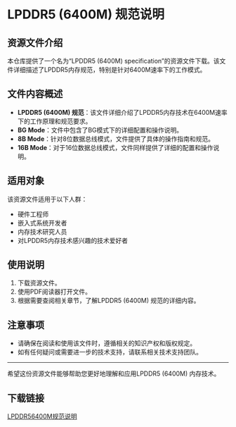 # LPDDR5 (6400M) 规范说明

## 资源文件介绍

本仓库提供了一个名为“LPDDR5 (6400M) specification”的资源文件下载。该文件详细描述了LPDDR5内存规范，特别是针对6400M速率下的工作模式。

## 文件内容概述

- **LPDDR5 (6400M) 规范**：该文件详细介绍了LPDDR5内存技术在6400M速率下的工作原理和规范要求。
- **BG Mode**：文件中包含了BG模式下的详细配置和操作说明。
- **8B Mode**：针对8位数据总线模式，文件提供了具体的操作指南和规范。
- **16B Mode**：对于16位数据总线模式，文件同样提供了详细的配置和操作说明。

## 适用对象

该资源文件适用于以下人群：
- 硬件工程师
- 嵌入式系统开发者
- 内存技术研究人员
- 对LPDDR5内存技术感兴趣的技术爱好者

## 使用说明

1. 下载资源文件。
2. 使用PDF阅读器打开文件。
3. 根据需要查阅相关章节，了解LPDDR5 (6400M) 规范的详细内容。

## 注意事项

- 请确保在阅读和使用该文件时，遵循相关的知识产权和版权规定。
- 如有任何疑问或需要进一步的技术支持，请联系相关技术支持团队。

---

希望这份资源文件能够帮助您更好地理解和应用LPDDR5 (6400M) 内存技术。

## 下载链接

[LPDDR56400M规范说明](https://pan.quark.cn/s/cdb3d87cfc76)
